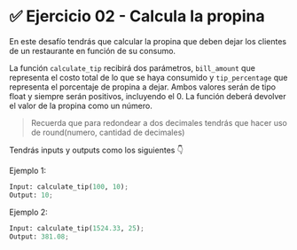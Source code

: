 # ✅ Ejercicio 02 - Calcula la propina

En este desafío tendrás que calcular la propina que deben dejar los clientes de un restaurante en función de su consumo.

La función `calculate_tip` recibirá dos parámetros, `bill_amount` que representa el costo total de lo que se haya consumido y `tip_percentage` que representa el porcentaje de propina a dejar. Ambos valores serán de tipo float y siempre serán positivos, incluyendo el 0. La función deberá devolver el valor de la propina como un número.

> Recuerda que para redondear a dos decimales tendrás que hacer uso de round(numero, cantidad de decimales)

Tendrás inputs y outputs como los siguientes 👇

Ejemplo 1:

```python
Input: calculate_tip(100, 10);
Output: 10;
```

Ejemplo 2:

```python
Input: calculate_tip(1524.33, 25);
Output: 381.08;
```
